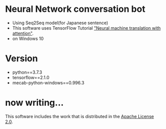# Neural Network conversation bot
- Using Seq2Seq model(for Japanese sentence)
- This software uses TensorFlow Tutorial ["Neural machine translation with attention"](https://www.tensorflow.org/tutorials/text/nmt_with_attention).
- on Windows 10

# Version
- python==3.7.3
- tensorflow==2.1.0
- mecab-python-windows==0.996.3

# now writing...


This software includes the work that is distributed in the [Apache License 2.0](https://www.apache.org/licenses/LICENSE-2.0).
